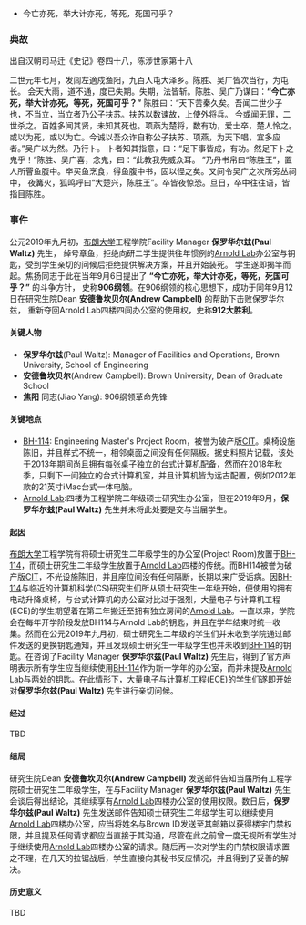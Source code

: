* 今亡亦死，举大计亦死，等死，死国可乎？
### 典故

出自汉朝司马迁《史记》卷四十八，陈涉世家第十八

二世元年七月，发闾左適戍渔阳，九百人屯大泽乡。陈胜、吴广皆次当行，为屯长。
会天大雨，道不通，度已失期。失期，法皆斩。陈胜、吴广乃谋曰：**“今亡亦死，举大计亦死，等死，死国可乎？”**
陈胜曰：“天下苦秦久矣。吾闻二世少子也，不当立，当立者乃公子扶苏。扶苏以数谏故，上使外将兵。
今或闻无罪，二世杀之。百姓多闻其贤，未知其死也。项燕为楚将，数有功，爱士卒，楚人怜之。
或以为死，或以为亡。今诚以吾众诈自称公子扶苏、项燕，为天下唱，宜多应者。”吴广以为然。乃行卜。
卜者知其指意，曰：“足下事皆成，有功。然足下卜之鬼乎！”陈胜、吴广喜，念鬼，曰：“此教我先威众耳。
”乃丹书帛曰“陈胜王”，置人所罾鱼腹中。卒买鱼烹食，得鱼腹中书，固以怪之矣。又间令吴广之次所旁丛祠中，
夜篝火，狐鸣呼曰“大楚兴，陈胜王”。卒皆夜惊恐。旦日，卒中往往语，皆指目陈胜。

### 事件
公元2019年九月初，[布朗大学](https://www.brown.edu)工程学院Facility Manager **保罗华尔兹(Paul Waltz)** 先生，
绰号章鱼，拒绝向研二学生提供往年惯例的[Arnold Lab](https://www.brown.edu/about/administration/biomed/facilities-planning-operations/special-building-notices/arnold-lab)办公室与钥匙，受到学生亲切的问候后拒绝提供解决方案，并且开始装死。
学生遂即揭竿而起。焦扬同志于此在当年9月6日提出了 **“今亡亦死，举大计亦死，等死，死国可乎？”** 的斗争方针，
史称**906纲领**。在906纲领的核心思想下，成功于同年9月12日在研究生院Dean **安德鲁坎贝尔(Andrew Campbell)** 的帮助下击败保罗华尔兹，
重新夺回Arnold Lab四楼四间办公室的使用权，史称**912大胜利**。

#### 关键人物
* **保罗华尔兹**(Paul Waltz): Manager of Facilities and Operations, Brown University, School of Engineering
* **安德鲁坎贝尔**(Andrew Campbell): Brown University, Dean of Graduate School
* **焦阳** 同志(Jiao Yang): 906纲领革命先锋

#### 关键地点
* [BH-114](https://www.brown.edu/Departments/Physics/Ladd/directions/bh.html): Engineering Master's Project Room，被誉为破产版[CIT](https://www.brown.edu/academics/gradschool/computing-information-technology)。桌椅设施陈旧，并且样式不统一，相邻桌面之间没有任何隔板。据史料照片记载，该处于2013年期间尚且拥有每张桌子独立的台式计算机配备，然而在2018年秋季，只剩下一间独立的台式计算机室，并且计算机皆为远古配置，例如2012年款的21英寸iMac台式一体电脑。
* [Arnold Lab](https://www.brown.edu/about/administration/biomed/facilities-planning-operations/special-building-notices/arnold-lab):四楼为工程学院二年级硕士研究生办公室，但在2019年9月，**保罗华尔兹(Paul Waltz)** 先生并未将此处要是交与当届学生。

#### 起因
[布朗大学](https://www.brown.edu)工程学院有将硕士研究生二年级学生的办公室(Project Room)放置于[BH-114](https://www.brown.edu/Departments/Physics/Ladd/directions/bh.html)，而硕士研究生二年级学生放置于[Arnold Lab](https://www.brown.edu/about/administration/biomed/facilities-planning-operations/special-building-notices/arnold-lab)四楼的传统。而BH114被誉为破产版[CIT](https://www.brown.edu/academics/gradschool/computing-information-technology)，不光设施陈旧，并且座位间没有任何隔断，长期以来广受诟病。因[BH-114](https://www.brown.edu/Departments/Physics/Ladd/directions/bh.html)与临近的计算机科学(CS)研究生们所从硕士研究生一年级开始，便使用的拥有电动升降桌椅，与台式计算机的办公室对比过于强烈，大量电子与计算机工程(ECE)的学生期望着在第二年搬迁至拥有独立房间的[Arnold Lab](https://www.brown.edu/about/administration/biomed/facilities-planning-operations/special-building-notices/arnold-lab)。一直以来，学院会在每年开学阶段发放BH114与Arnold Lab的钥匙，并且在学年结束时统一收集。然而在公元2019年九月初，硕士研究生二年级的学生们并未收到学院通过邮件发送的更换钥匙通知，并且发现硕士研究生一年级学生也并未收到[BH-114](https://www.brown.edu/Departments/Physics/Ladd/directions/bh.html)的钥匙。在咨询了Facility Manager **保罗华尔兹(Paul Waltz)** 先生后，得到了官方声明表示所有学生应当继续使用[BH-114](https://www.brown.edu/Departments/Physics/Ladd/directions/bh.html)作为新一学年的办公室，而并未提及[Arnold Lab](https://www.brown.edu/about/administration/biomed/facilities-planning-operations/special-building-notices/arnold-lab)与两处的钥匙。在此情形下，大量电子与计算机工程(ECE)的学生们遂即开始对**保罗华尔兹(Paul Waltz)** 先生进行亲切问候。

#### 经过
TBD

#### 结局
研究生院Dean **安德鲁坎贝尔(Andrew Campbell)** 发送邮件告知当届所有工程学院硕士研究生二年级学生，在与Facility Manager **保罗华尔兹(Paul Waltz)** 先生会谈后得出结论，其继续享有[Arnold Lab](https://www.brown.edu/about/administration/biomed/facilities-planning-operations/special-building-notices/arnold-lab)四楼办公室的使用权限。数日后，**保罗华尔兹(Paul Waltz)** 先生发送邮件告知硕士研究生二年级学生可以继续使用[Arnold Lab](https://www.brown.edu/about/administration/biomed/facilities-planning-operations/special-building-notices/arnold-lab)四楼办公室，应当将姓名与Brown ID发送至其邮箱以获得楼宇门禁权限，并且提及任何请求都应当直接于其沟通，尽管在此之前曾一度无视所有学生对于继续使用[Arnold Lab](https://www.brown.edu/about/administration/biomed/facilities-planning-operations/special-building-notices/arnold-lab)四楼办公室的请求。随后再一次对学生的门禁权限请求置之不理，在几天的拉锯战后，学生直接向其秘书反应情况，并且得到了妥善的解决。

#### 历史意义
TBD
